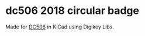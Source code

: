 # dc506 2018 circular badge
Made for [DC506](https://twitter.com/Defcon506) in KiCad using Digikey Libs.

